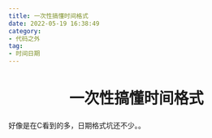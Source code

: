 ```yaml
---
title: 一次性搞懂时间格式
date: 2022-05-19 16:38:49
category:
- 代码之外
tag:
- 时间日期
---
```


<!-- more -->
<div align="center" style="font-size:1.4em;"><h2><strong> 一次性搞懂时间格式</strong></h2></div>


好像是在C看到的多，日期格式坑还不少。。


